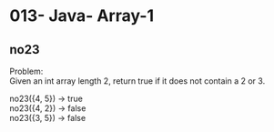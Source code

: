 013- Java- Array-1
==================

no23
-------

Problem:  
Given an int array length 2, return true if it does not contain a 2 or 3. 
>
no23({4, 5}) → true  
no23({4, 2}) → false  
no23({3, 5}) → false  
